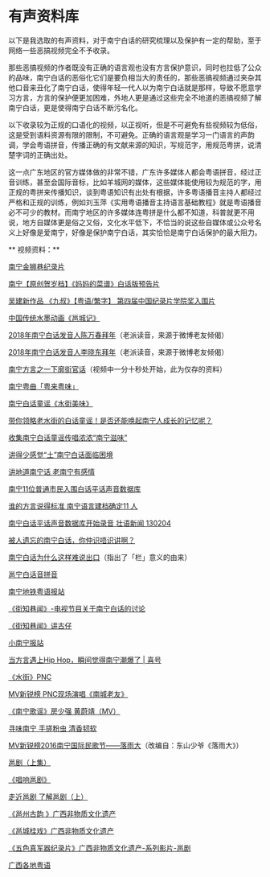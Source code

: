# 有声资料库

以下是我选取的有声资料，对于南宁白话的研究梳理以及保护有一定的帮助，至于网络一些恶搞视频完全不予收录。

那些恶搞视频的作者既没有正确的语言观也没有方言保护意识，同时也拉低了公众的品味，南宁白话的恶俗化它们是要负相当大的责任的，那些恶搞视频通过夹杂其他口音来丑化了南宁白话，使得年轻一代人以为南宁白话就是那样，导致不愿意学习方言，方言的保护便更加困难，外地人更是通过这些完全不地道的恶搞视频了解南宁白话，更是使得南宁白话不断污名化。

以下收录较为正规的口语化的视频，以正视听，但是不可避免有些视频较为低俗，这是受到语料资源有限的限制，不可避免。正确的语言观是学习一门语言的声韵调，学会粤语拼音，传播正确的有文献来源的知识，写规范字，用规范粤拼，说清楚字词的正确出处。

这一点广东地区的官方媒体做的非常不错，广东许多媒体人都会粤语拼音，经过正音训练，甚至会国际音标，比如羊城网的媒体，这些媒体能使用较为规范的字，用正规的粤拼来传播知识，谈到粤语知识有出处有根据，许多粤语播音主持人都经过严格和正规的训练，例如刘玉萍《实用粤语播音主持语言基础教程》就是粤语播音必不可少的教材。而南宁地区的许多媒体连粤拼是什么都不知道，科普就更不用说，地方自媒体更是俗之又俗，文化水平低下，不恰当的说这些自媒体或公众号名义上好像是爱南宁，好像是保护南宁白话，其实恰恰是南宁白话保护的最大阻力。

** 视频资料：**

[南宁金狮巷纪录片](https://www.bilibili.com/video/av12069625/?from=search&seid=9700533023424659169)

[南宁【原创贺岁档】《妈妈的菜谱》白话版预告片](http://new-play.tudou.com/v/123405664.html?spm=a2h28.8313471.fl.dlink_1_3&f=50313177)

[吴建新作品 《九叔》【粤语/繁字】 第四届中国纪录片学院奖入围片](https://www.bilibili.com/video/av6124028/)

[中国传统水墨动画《邕城记》](http://www.iqiyi.com/w_19rtgjieq5.html)

[2018年南宁白话发音人陈万春拜年](http://v.youku.com/v_show/id_XMzQwMjQ0MjQ3Mg%3D%3D.html?sharefrom=iphone&sharekey=acab580f469d8e12678177536bef6d990)（老派读音，来源于微博老友倾偈）

[2018年南宁白话发音人李晓东拜年](http://v.youku.com/v_show/id_XMzQwMjQzODU2MA%3D%3D.html?sharefrom=iphone&sharekey=76d74b69a1e09807c38b0cd5eb28b44e8)（老派读音，来源于微博老友倾偈）

[南宁方言之一下廓街官话](http://new-play.tudou.com/v/548855485.html)（视频中一分十秒处开始，此为仅存的资料）

[南宁粤曲「粤来粤味」](http://www.iqiyi.com/w_19rwdn8hg5.html)

[南宁白话童谣《水街美味》](https://v.qq.com/x/page/y0502lwb8d3.html)

[带你领略老水街的白话童谣！是否还能唤起南宁人成长的记忆呢？](https://v.qq.com/x/page/e05674yi7rz.html)

[收集南宁白话童谣传唱浓浓“南宁滋味”](http://video.tudou.com/v/XMjIwMzQ0MTMyOA%3D%3D.html)

[讲得少感觉“土”南宁白话面临困境](http://video.tudou.com/v/XMjE5NjM1MTA4NA%3D%3D.html?spm=a2h0k.8191414.5FPAwDXPP8U.A)

[讲地道南宁话 老南宁有感情](http://new-play.tudou.com/v/546826692.html)

[南宁11位普通市民入围白话平话声音数据库](http://video.tudou.com/v/XMjIwMzQ0MTA5Ng%3D%3D.html?spm=a2h0k.8191414.Vpcyr1zfHIA.A)

[谁的方言说得标准 南宁语言建档确定11 人](http://new-play.tudou.com/v/550927975.html)

[南宁白话平话声音数据库开始录音 壮语新闻 130204](http://new-play.tudou.com/v/127695471.html)

[被人遗忘的南宁白话，你仲识唔识讲啊？](https://m.weibo.cn/status/4078626632489522?sourceType=qq&from=1073195010&wm=9006_2001&featurecode=newtitle&sudaref=baike.baidu.com&retcode=6102)

[南宁白话为什么这样难说出口](http://new-play.tudou.com/v/701584805.html?spm=a2h0k.8191414.0.0&from=s1.8-1-1.2)（指出了「栏」意义的由来）

[邕宁白话音拼音](http://www.bilibili.com/video/av2064344/?from=search&seid=3586123612165067854)

[南宁地铁粤语报站](http://tv.gxnews.com.cn/staticpages/20170412/newgx58ed7ee9-16094358.shtml)

[《街知巷闻》-电视节目关于南宁白话的讨论](http://v.youku.com/v_show/id_XOTgzNjQyNjQ%3D.html)

[《街知巷闻》讲古仔](https://v.qq.com/x/page/m0369cvyamg.html?new=1)

[小南宁报站](https://v.qq.com/x/page/r1419q3b4x0.html)

[当方言遇上Hip Hop，瞬间觉得南宁潮爆了 \| 喜号](http://www.iqiyi.com/w_19rsycmvvl.html)

[《水街》PNC](http://v.youku.com/v_show/id_XMTI3NTkxMDg3Mg%3D%3D.html)

[MV新锐榜 PNC现场演唱《南城老友》](https://v.qq.com/x/page/s03178x51xd.html?new=1)

[《南宁歌谣》房少强 黄蔚靖（MV）](http://v.youku.com/v_show/id_XMTcyNTM4NTIwMA%3D%3D.html?spm=a2h0k.8191407.0.0&from=s1.8-1-1.2)

[寻味南宁 手搓粉虫 清香韧软](https://weibo.com/tv/v/FBhNbmQsB?fid=1034:9360c85c55891434d7500d73911100b3)

[MV新锐榜2016南宁国际民歌节——落雨大](https://v.qq.com/x/page/t03283maszd.html?ptag=iqiyi.mv)（改编自：东山少爷《落雨大》）

[邕剧（上集）](http://www.nntv.cn/v/zlsnn/2017-2-17/1487300061970.shtml)

[《唱响邕剧》](http://my.tv.sohu.com/pl/9028935/80845296.shtml)

[走近邕剧 了解邕剧（上）](http://new-play.tudou.com/v/548110243.html)

[《邕州古韵 》广西非物质文化遗产](http://my.tv.sohu.com/us/240471285/77592187.shtml)

[《邕城桂戏》广西非物质文化遗产](http://my.tv.sohu.com/pl/9028935/77043395.shtml)

[《五色真军器纪录片》广西非物质文化遗产-系列影片-邕剧](http://v.youku.com/v_show/id_XODEzMjY2MTE2.html?spm=a2h0k.8191407.0.0&from=s1.8-1-1.2)

[广西各地粤语](http://fx.weico.cc/share/22847110.html?weibo_id=4001952159805691)

